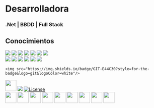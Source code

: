 # Desarrolladora 
### .Net | BBDD | Full Stack


## Conocimientos
<div style="justify-content:space-between;">
	<img src="https://img.shields.io/badge/HTML5-E34F26?style=for-the-badge&logo=html5&logoColor=white"/>
	<img src="https://img.shields.io/badge/CSS3-1572B6?style=for-the-badge&logo=css3&logoColor=white"/>
	<img src="https://img.shields.io/badge/Angular-DD0031?style=for-the-badge&logo=angular&logoColor=white"/>
	<img src="https://img.shields.io/badge/Bootstrap-563D7C?style=for-the-badge&logo=bootstrap&logoColor=white"/>
	<img src="https://img.shields.io/badge/JavaScript-323330?style=for-the-badge&logo=javascript&logoColor=F7DF1E"/>
	<img src="https://img.shields.io/badge/TypeScript-0071C5?style=for-the-badge&logo=typescript&logoColor=F7DF1E"/>
	<img src="https://img.shields.io/badge/PHP-777BB4?style=for-the-badge&logo=php&logoColor=white"/>	
</div>



<div heigth="150px" ></div>

<img src="https://img.shields.io/badge/Docker-2CA5E0?style=for-the-badge&logo=docker&logoColor=white"/>


<img src="https://img.shields.io/badge/MySQL-005C84?style=for-the-badge&logo=mysql&logoColor=white"/>
<img src="https://img.shields.io/badge/Microsoft%20SQL%20Server-CC2927?style=for-the-badge&logo=microsoft%20sql%20server&logoColor=white"/>
<img src="https://img.shields.io/badge/Oracle-F80000?style=for-the-badge&logo=Oracle&logoColor=white/>


<img src="https://img.shields.io/badge/C%23-239120?style=for-the-badge&logo=csharp&logoColor=white"/>



 <img src="https://img.shields.io/badge/json-5E5C5C?style=for-the-badge&logo=json&logoColor=white"/>
 
 <img src="https://img.shields.io/badge/TypeScript-007ACC?style=for-the-badge&logo=typescript&logoColor=white"/>

 	<img src="https://img.shields.io/badge/GIT-E44C30?style=for-the-badge&logo=git&logoColor=white"/>




<img src="https://cdn.jsdelivr.net/gh/devicons/devicon@latest/icons/angular/angular-original.svg" width="35" hegth="35" />
<img src="https://img.shields.io/badge/Netlify-00C7B7?style=for-the-badge&logo=netlify&logoColor=white" />
  <a href="https://github.com/mfts/papermark/blob/main/LICENSE"><img alt="License" src="https://img.shields.io/badge/license-AGPLv3-purple"></a>


<div style="justify-content:space-between;">
<img src="https://cdn.jsdelivr.net/gh/devicons/devicon@latest/icons/angular/angular-original.svg" width="35" hegth="35" />

<img src="https://cdn.jsdelivr.net/gh/devicons/devicon@latest/icons/csharp/csharp-original.svg" width="35" hegth="35" />
<img src="https://cdn.jsdelivr.net/gh/devicons/devicon@latest/icons/typescript/typescript-original.svg" width="35" hegth="35"/>
<img src="https://cdn.jsdelivr.net/gh/devicons/devicon@latest/icons/sqldeveloper/sqldeveloper-original.svg"  width="35" hegth="35"/>
<img src="https://cdn.jsdelivr.net/gh/devicons/devicon@latest/icons/mysql/mysql-original.svg" width="35" hegth="35" />
<img src="https://cdn.jsdelivr.net/gh/devicons/devicon@latest/icons/github/github-original.svg"  width="35" hegth="35"/>
<img src="https://cdn.jsdelivr.net/gh/devicons/devicon@latest/icons/javascript/javascript-original.svg" width="35" hegth="35" />
<img src="https://cdn.jsdelivr.net/gh/devicons/devicon@latest/icons/php/php-plain.svg"  width="35" hegth="35"/>
<img src="https://cdn.jsdelivr.net/gh/devicons/devicon@latest/icons/html5/html5-original.svg" width="35" hegth="35" />
  </div>

